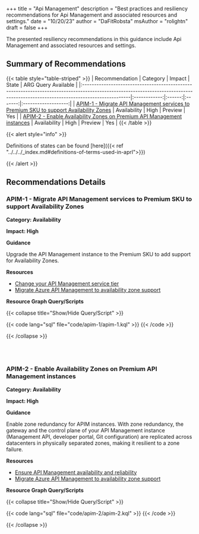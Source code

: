 +++
title = "Api Management"
description = "Best practices and resiliency recommendations for Api Management and associated resources and settings."
date = "10/20/23"
author = "DaFitRobsta"
msAuthor = "rolightn"
draft = false
+++

The presented resiliency recommendations in this guidance include Api Management and associated resources and settings.

## Summary of Recommendations

{{< table style="table-striped" >}}
| Recommendation                                                                                                                                                                  |   Category   | Impact |  State  | ARG Query Available |
|:--------------------------------------------------------------------------------------------------------------------------------------------------------------------------------|:------------:|:------:|:-------:|:-------------------:|
| [APIM-1 - Migrate API Management services to Premium SKU to support Availability Zones](#apim-1---migrate-api-management-services-to-premium-sku-to-support-availability-zones) | Availability |  High  | Preview |         Yes         |
| [APIM-2 - Enable Availability Zones on Premium API Management instances](#apim-2---enable-availability-zones-on-premium-api-management-instances)                               | Availability |  High  | Preview |         Yes         |
{{< /table >}}

{{< alert style="info" >}}

Definitions of states can be found [here]({{< ref "../../../_index.md#definitions-of-terms-used-in-aprl">}})

{{< /alert >}}

## Recommendations Details

### APIM-1 - Migrate API Management services to Premium SKU to support Availability Zones

**Category: Availability**

**Impact: High**

**Guidance**

Upgrade the API Management instance to the Premium SKU to add support for Availability Zones.

**Resources**

- [Change your API Management service tier](https://learn.microsoft.com/en-us/azure/api-management/upgrade-and-scale#change-your-api-management-service-tier)
- [Migrate Azure API Management to availability zone support](https://learn.microsoft.com/en-us/azure/reliability/migrate-api-mgt)

**Resource Graph Query/Scripts**

{{< collapse title="Show/Hide Query/Script" >}}

{{< code lang="sql" file="code/apim-1/apim-1.kql" >}} {{< /code >}}

{{< /collapse >}}

<br><br>

### APIM-2 - Enable Availability Zones on Premium API Management instances

**Category: Availability**

**Impact: High**

**Guidance**

Enable zone redundancy for APIM instances. With zone redundancy, the gateway and the control plane of your API Management instance (Management API, developer portal, Git configuration) are replicated across datacenters in physically separated zones, making it resilient to a zone failure.

**Resources**

- [Ensure API Management availability and reliability](https://learn.microsoft.com/en-us/azure/api-management/high-availability#availability-zones)
- [Migrate Azure API Management to availability zone support](https://learn.microsoft.com/en-us/azure/reliability/migrate-api-mgt)

**Resource Graph Query/Scripts**

{{< collapse title="Show/Hide Query/Script" >}}

{{< code lang="sql" file="code/apim-2/apim-2.kql" >}} {{< /code >}}

{{< /collapse >}}

<br><br>
